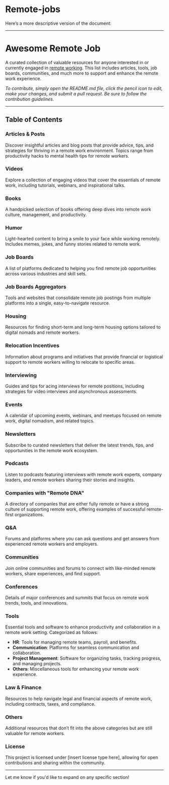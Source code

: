 # Remote-jobs
Here’s a more descriptive version of the document:

---

# Awesome Remote Job

A curated collection of valuable resources for anyone interested in or currently engaged in [remote working](https://en.wikipedia.org/wiki/Telecommuting). This list includes articles, tools, job boards, communities, and much more to support and enhance the remote work experience.

*To contribute, simply open the README.md file, click the pencil icon to edit, make your changes, and submit a pull request. Be sure to follow the contribution guidelines.*

---

## Table of Contents

### Articles & Posts
Discover insightful articles and blog posts that provide advice, tips, and strategies for thriving in a remote work environment. Topics range from productivity hacks to mental health tips for remote workers.

### Videos
Explore a collection of engaging videos that cover the essentials of remote work, including tutorials, webinars, and inspirational talks.

### Books
A handpicked selection of books offering deep dives into remote work culture, management, and productivity.

### Humor
Light-hearted content to bring a smile to your face while working remotely. Includes memes, jokes, and funny stories related to remote work.

### Job Boards
A list of platforms dedicated to helping you find remote job opportunities across various industries and skill sets.

### Job Boards Aggregators
Tools and websites that consolidate remote job postings from multiple platforms into a single, easy-to-navigate resource.

### Housing
Resources for finding short-term and long-term housing options tailored to digital nomads and remote workers.

### Relocation Incentives
Information about programs and initiatives that provide financial or logistical support to remote workers willing to relocate to specific areas.

### Interviewing
Guides and tips for acing interviews for remote positions, including strategies for video interviews and asynchronous assessments.

### Events
A calendar of upcoming events, webinars, and meetups focused on remote work, digital nomadism, and related topics.

### Newsletters
Subscribe to curated newsletters that deliver the latest trends, tips, and opportunities in the remote work ecosystem.

### Podcasts
Listen to podcasts featuring interviews with remote work experts, company leaders, and remote workers sharing their stories and insights.

### Companies with "Remote DNA"
A directory of companies that are either fully remote or have a strong culture of supporting remote work, offering examples of successful remote-first organizations.

### Q&A
Forums and platforms where you can ask questions and get answers from experienced remote workers and employers.

### Communities
Join online communities and forums to connect with like-minded remote workers, share experiences, and find support.

### Conferences
Details of major conferences and summits that focus on remote work trends, tools, and innovations.

### Tools
Essential tools and software to enhance productivity and collaboration in a remote work setting. Categorized as follows:
- **HR**: Tools for managing remote teams, payroll, and benefits.
- **Communication**: Platforms for seamless communication and collaboration.
- **Project Management**: Software for organizing tasks, tracking progress, and managing projects.
- **Others**: Miscellaneous tools for enhancing your remote work experience.

### Law & Finance
Resources to help navigate legal and financial aspects of remote work, including contracts, taxes, and compliance.

### Others
Additional resources that don’t fit into the above categories but are still valuable for remote workers.

### License
This project is licensed under [insert license type here], allowing for open contributions and sharing within the community.

---

Let me know if you'd like to expand on any specific section!
